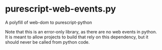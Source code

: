 # purescript-web-events.py

A polyfill of web-dom to purescript-python

Note that this is an error-only library, as there are no web events in python. It is meant to allow projects to build that rely on this dependency, but it should never be called from python code.
